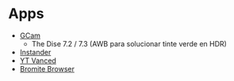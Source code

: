 # Apps
  - [GCam](https://www.celsoazevedo.com/files/android/google-camera/dev-suggested/)
    - The Dise 7.2 / 7.3 (AWB para solucionar tinte verde en HDR)
  - [Instander](https://thedise.me/instander/repo)
  - [YT Vanced](https://vancedapp.com/)
  - [Bromite Browser](https://github.com/bromite/bromite/releases)
